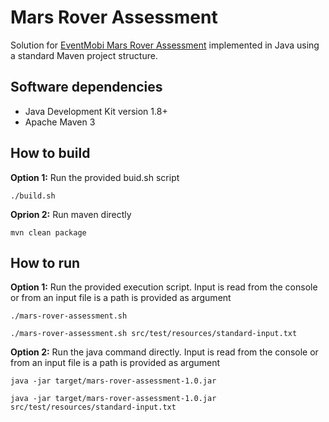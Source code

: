 # Mars Rover Assessment

Solution for [EventMobi Mars Rover Assessment](https://github.com/EventMobi/mars-rover-assessment) implemented in Java using a standard Maven project structure.

## Software dependencies
* Java Development Kit version 1.8+
* Apache Maven 3

## How to build
**Option 1:** Run the provided buid.sh script
```
./build.sh
```

**Oprion 2:** Run maven directly
```
mvn clean package
```
## How to run

**Option 1:** Run the provided execution script. Input is read from the console or from an input file is a path is provided as argument
```
./mars-rover-assessment.sh
```
```
./mars-rover-assessment.sh src/test/resources/standard-input.txt
```

**Option 2:** Run the java command directly. Input is read from the console or from an input file is a path is provided as argument
```
java -jar target/mars-rover-assessment-1.0.jar
```
```
java -jar target/mars-rover-assessment-1.0.jar src/test/resources/standard-input.txt
```
